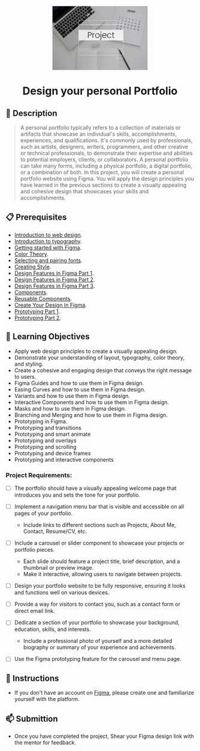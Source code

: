 <div align="center">
    <img src="../images/project.webp" alt="Logo" height="170" align="center">
    <h1 align="center">Design your personal Portfolio </h1>
</div>

## 📝 Description
> A personal portfolio typically refers to a collection of materials or artifacts that showcase an individual's skills, accomplishments, experiences, and qualifications. It's commonly used by professionals, such as artists, designers, writers, programmers, and other creative or technical professionals, to demonstrate their expertise and abilities to potential employers, clients, or collaborators. A personal portfolio can take many forms, including a physical portfolio, a digital portfolio, or a combination of both. In this project, you will create a personal portfolio website using Figma. You will apply the design principles you have learned in the previous sections to create a visually appealing and cohesive design that showcases your skills and accomplishments.

## 📋 Prerequisites
- [Introduction to web design](./01_web-design-concepts.md).
- [Introduction to typography](./02_typography.md).
- [Getting started with Figma](./03_getting_started_with_Figma.md).
- [Color Theory](./04_color_theory.md).
- [Selecting and pairing fonts](./05_fonts_and_colors.md).
- [Creating Style](./06_Figma_styling.md).
- [Design Features in Figma Part 1](./08_design_features_in_figma_part_1.md).
- [Design Features in Figma Part 2](./09_design_features_in_figma_part_2.md).
- [Design Features in Figma Part 3](./10_design_features_in_figma_part_3.md).
- [Components](./12_Create_Your_Design_In_Figma_part_1.md).
- [Reusable Components](./13_Create_Your_Design_In_Figma_part_2.md).
- [Create Your Design In Figma](./15_Create_Your_Design_In_Figma_part_3.md).
- [Prototyping Part 1](./16_prototyping_part_1.md).
- [Prototyping Part 2](./17_prototyping_part_2.md).


## 🎯 Learning Objectives
- Apply web design principles to create a visually appealing design.
- Demonstrate your understanding of layout, typography, color theory, and styling.
- Create a cohesive and engaging design that conveys the right message to users.
- Figma Guides and how to use them in Figma design.
- Easing Curves and how to use them in Figma design.
- Variants and how to use them in Figma design.
- Interactive Components and how to use them in Figma design.
- Masks and how to use them in Figma design.
- Branching and Merging and how to use them in Figma design.
- Prototyping in Figma.
- Prototyping and transitions
- Prototyping and smart animate
- Prototyping and overlays
- Prototyping and scrolling
- Prototyping and device frames
- Prototyping and interactive components


### Project Requirements:

- [ ] The portfolio should have a visually appealing welcome page that introduces you and sets the tone for your portfolio.
- [ ] Implement a navigation menu bar that is visible and accessible on all pages of your portfolio.
    - Include links to different sections such as Projects, About Me, Contact, Resume/CV, etc.
- [ ] Include a carousel or slider component to showcase your projects or portfolio pieces.
    - Each slide should feature a project title, brief description, and a thumbnail or preview image.
    - Make it interactive, allowing users to navigate between projects.
- [ ] Design your portfolio website to be fully responsive, ensuring it looks and functions well on various devices.
- [ ] Provide a way for visitors to contact you, such as a contact form or direct email link.
- [ ] Dedicate a section of your portfolio to showcase your background, education, skills, and interests.
    - Include a professional photo of yourself and a more detailed biography or summary of your experience and achievements.
- [ ] Use the Figma prototyping feature for the carousel and menu page.



## 🔧 Instructions
- If you don't have an account on [Figma](https://www.figma.com), please create one and familiarize yourself with the platform.

## 📫 Submittion
- Once you have completed the project, Shear your Figma design link with the mentor for feedback.
